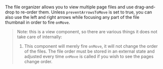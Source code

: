 The file organizer allows you to view multiple page files and use drag-and-drop
to re-order them. Unless `preventArrowsToMove` is set to true, you can also use
the left and right arrows while focusing any part of the file thumbnail in order
to fire `onMove`.

> Note: this is a view component, so there are various things it does not take
> care of internally:
>
> 1. This component will merely fire `onMove`, it will not change the order of
>    the files. The file order must be stored in an external state and adjusted
>    every time `onMove` is called if you wish to see the pages change order.
